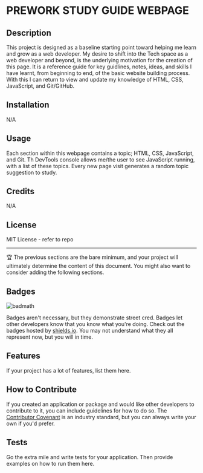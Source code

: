 # PREWORK STUDY GUIDE WEBPAGE

## Description

This project is designed as a baseline starting point toward helping me learn and grow as a web developer. My desire to shift into the Tech space as a web developer and beyond, is the underlying motivation for the creation of this page.
It is a reference guide for key guidlines, notes, ideas, and skills I have learnt, from beginning to end, of the basic website building process. With this I can return to view and update my knowledge of HTML, CSS, JavaScript, and Git/GitHub. 

## Installation

N/A

## Usage

Each section within this webpage contains a topic; HTML, CSS, JavaScript, and Git. Th DevTools console allows me/the user to see JavaScript running, with a list of these topics. Every new page visit generates a random topic suggestion to study.

## Credits

N/A

## License

MIT License - refer to repo

---

🏆 The previous sections are the bare minimum, and your project will ultimately determine the content of this document. You might also want to consider adding the following sections.

## Badges

![badmath](https://img.shields.io/github/languages/top/nielsenjared/badmath)

Badges aren't necessary, but they demonstrate street cred. Badges let other developers know that you know what you're doing. Check out the badges hosted by [shields.io](https://shields.io/). You may not understand what they all represent now, but you will in time.

## Features

If your project has a lot of features, list them here.

## How to Contribute

If you created an application or package and would like other developers to contribute to it, you can include guidelines for how to do so. The [Contributor Covenant](https://www.contributor-covenant.org/) is an industry standard, but you can always write your own if you'd prefer.

## Tests

Go the extra mile and write tests for your application. Then provide examples on how to run them here.
